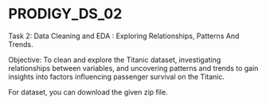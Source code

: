 # PRODIGY_DS_02
Task 2: Data Cleaning and EDA : Exploring Relationships, Patterns And Trends.

Objective: To clean and explore the Titanic dataset, investigating relationships between variables, and uncovering patterns and trends to gain insights into factors influencing passenger survival on the Titanic.

For dataset, you can download the given zip file.

